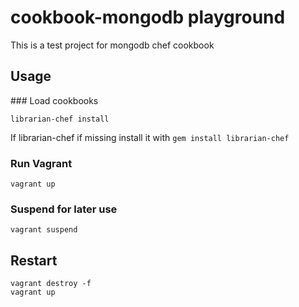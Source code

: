 
# cookbook-mongodb playground

This is a test project for mongodb chef cookbook

## Usage

### Load cookbooks

    librarian-chef install

If librarian-chef if missing install it with `gem install librarian-chef`

### Run Vagrant

    vagrant up

### Suspend for later use

    vagrant suspend

## Restart

    vagrant destroy -f
    vagrant up
